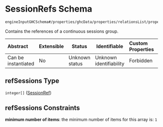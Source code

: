 # SessionRefs Schema

```txt
engineInputGHCSchema#/properties/ghcData/properties/relationsList/properties/consecutiveGroups/items/properties/refSessions
```

Contains the references of a continuous sessions group.


| Abstract            | Extensible | Status         | Identifiable            | Custom Properties | Additional Properties | Access Restrictions | Defined In                                                         |
| :------------------ | ---------- | -------------- | ----------------------- | :---------------- | --------------------- | ------------------- | ------------------------------------------------------------------ |
| Can be instantiated | No         | Unknown status | Unknown identifiability | Forbidden         | Allowed               | none                | [ghc.schema.json\*](../out/ghc.schema.json "open original schema") |

## refSessions Type

`integer[]` ([SessionRef](ghc-properties-ghcdata-properties-relationslist-properties-consecutivegroups-consecutivegroup-properties-sessionrefs-sessionref.md))

## refSessions Constraints

**minimum number of items**: the minimum number of items for this array is: `1`
